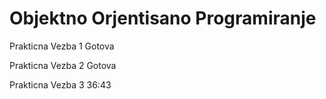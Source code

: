 # Objektno Orjentisano Programiranje
Prakticna Vezba 1 Gotova

Prakticna Vezba 2 Gotova

Prakticna Vezba 3 36:43
